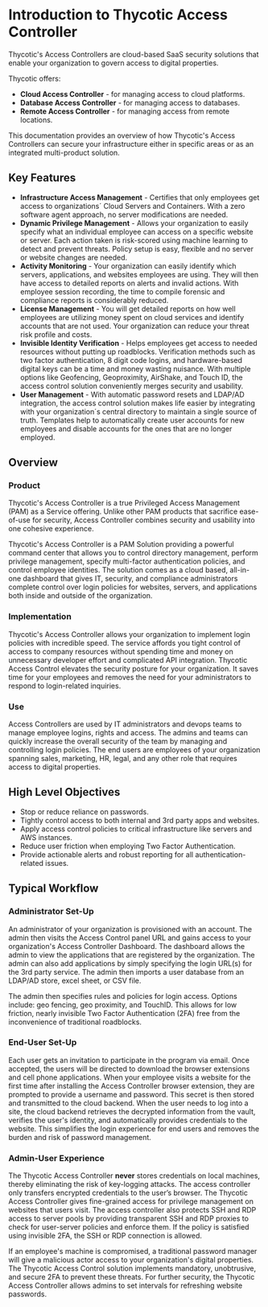 [title]: # (Introduction)
[tags]: # (thycotic access control)
[priority]: # (1)
# Introduction to Thycotic Access Controller

Thycotic's Access Controllers are cloud-based SaaS security solutions that enable your organization to govern access to digital properties.

Thycotic offers:

- __Cloud Access Controller__ - for managing access to cloud platforms.
- __Database Access Controller__ - for managing access to databases.
- __Remote Access Controller__ - for managing access from remote locations.

This documentation provides an overview of how Thycotic's Access Controllers can secure your infrastructure either in specific areas or as an integrated multi-product solution.

## Key Features

* __Infrastructure Access Management__ - Certifies that only employees get access to organizations´ Cloud Servers and Containers. With a zero software agent approach, no server modifications are needed.
* __Dynamic Privilege Management__ - Allows your organization to easily specify what an individual employee can access on a specific website or server. Each action taken is risk-scored using machine learning to detect and prevent threats. Policy setup is easy, flexible and no server or website changes are needed.
* __Activity Monitoring__ - Your organization can easily identify which servers, applications, and websites employees are using. They will then have access to detailed reports on alerts and invalid actions. With employee session recording, the time to compile forensic and compliance reports is considerably reduced.
* __License Management__ - You will get detailed reports on how well employees are utilizing money spent on cloud services and identify accounts that are not used. Your organization can reduce your threat risk profile and costs.
* __Invisible Identity Verification__ - Helps employees get access to needed resources without putting up roadblocks. Verification methods such as two factor authentication, 8 digit code logins, and hardware-based digital keys can be a time and money wasting nuisance. With multiple options like Geofencing, Geoproximity, AirShake, and Touch ID, the access control solution conveniently merges security and usability.
* __User Management__ - With automatic password resets and LDAP/AD integration, the access control solution makes life easier by integrating with your organization´s central directory to maintain a single source of truth. Templates help to automatically create user accounts for new employees and disable accounts for the ones that are no longer employed.

## Overview

### Product

Thycotic's Access Controller is a true Privileged Access Management (PAM) as a Service offering. Unlike other PAM products that sacrifice ease-of-use for security, Access Controller combines security and usability into one cohesive experience.

Thycotic's Access Controller is a PAM Solution providing a powerful command center that allows you to control directory management, perform privilege management, specify multi-factor authentication policies, and control employee identities. The solution comes as a cloud based, all-in-one dashboard that gives IT, security, and compliance administrators complete control over login policies for websites, servers, and applications both inside and outside of the organization.

### Implementation

Thycotic's Access Controller allows your organization to implement login policies with incredible speed. The service affords you tight control of access to company resources without spending time and money on unnecessary developer effort and complicated API integration. Thycotic Access Control elevates the security posture for your organization. It saves time for your employees and removes the need for your administrators to respond to login-related inquiries.

### Use

Access Controllers are used by IT administrators and devops teams to manage employee logins, rights and access. The admins and teams can quickly increase the overall security of the team by managing and controlling login policies. The end users are employees of your organization spanning sales, marketing, HR, legal, and any other role that requires access to digital properties.

## High Level Objectives

* Stop or reduce reliance on passwords.
* Tightly control access to both internal and 3rd party apps and websites.
* Apply access control policies to critical infrastructure like servers and AWS instances.
* Reduce user friction when employing Two Factor Authentication.
* Provide actionable alerts and robust reporting for all authentication-related issues.

## Typical Workflow

### Administrator Set-Up
An administrator of your organization is provisioned with an account. The admin then visits the Access Control panel URL and gains access to your organization's Access Controller Dashboard. The dashboard allows the admin to view the applications that are registered by the organization. The admin can also add applications by simply specifying the login URL(s) for the 3rd party service. The admin then imports a user database from an LDAP/AD store, excel sheet, or CSV file.

The admin then specifies rules and policies for login access. Options include: geo fencing, geo proximity, and TouchID. This allows for low friction, nearly invisible Two Factor Authentication (2FA) free from the inconvenience of traditional roadblocks.

### End-User Set-Up
Each user gets an invitation to participate in the program via email. Once accepted, the users will be directed to download the browser extensions and cell phone applications. When your employee visits a website for the first time after installing the Access Controller browser extension, they are prompted to provide a username and password. This secret is then stored and transmitted to the cloud backend. When the user needs to log into a site, the cloud backend retrieves the decrypted information from the vault, verifies the user's identity, and automatically provides credentials to the website. This simplifies the login experience for end users and removes the burden and risk of password management.

### Admin-User Experience
The Thycotic Access Controller __never__ stores credentials on local machines, thereby eliminating the risk of key-logging attacks. The access controller only transfers encrypted credentials to the user’s browser. The Thycotic Access Controller gives fine-grained access for privilege management on websites that users visit. The access controller also protects SSH and RDP access to server pools by providing transparent SSH and RDP proxies to check for user-server policies and enforce them. If the policy is satisfied using invisible 2FA, the SSH or RDP connection is allowed.

If an employee's machine is compromised, a traditional password manager will give a malicious actor access to your organization's digital properties. The Thycotic Access Control solution implements mandatory, unobtrusive, and secure 2FA to prevent these threats. For further security, the Thycotic Access Controller allows admins to set intervals for refreshing website passwords.
